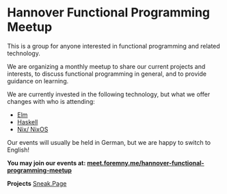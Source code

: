 # Hannover Functional Programming Meetup

This is a group for anyone interested in functional programming and related technology.

We are organizing a monthly meetup to share our current projects and interests, to discuss functional programming in general, and to provide guidance on learning.

We are currently invested in the following technology, but what we offer changes with who is attending:

- [Elm](https://elm-lang.org/)
- [Haskell](https://www.haskell.org/)
- [Nix/ NixOS](https://nixos.org/)

Our events will usually be held in German, but we are happy to switch to English!

**You may join our events at: [meet.foremny.me/hannover-functional-programming-meetup](https://meet.foremny.me/hannover-functional-programming-meetup)**

**Projects** [Sneak.Page](https://github.com/aforemny/fp-hannover/tree/master/projects)
